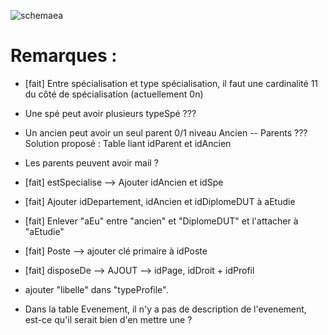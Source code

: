 ![schemaea](https://cloud.githubusercontent.com/assets/9157490/5077050/493779f2-6ea0-11e4-9b70-cf87a511ec92.jpg)

Remarques :
===========

  - [fait] Entre spécialisation et type spécialisation, il faut une cardinalité 11 du côté de spécialisation (actuellement 0n)
  - Une spé peut avoir plusieurs typeSpé ???
  - Un ancien peut avoir un seul parent 0/1 niveau Ancien -- Parents ??? Solution proposé : Table liant idParent et idAncien
  - Les parents peuvent avoir mail ?
  - [fait] estSpecialise --> Ajouter idAncien et idSpe
  - [fait] Ajouter idDepartement, idAncien et idDiplomeDUT à aEtudie
  - [fait] Enlever "aEu" entre "ancien" et "DiplomeDUT" et l'attacher à "aEtudie"
  - [fait] Poste --> ajouter clé primaire à idPoste
  - [fait] disposeDe --> AJOUT --> idPage, idDroit + idProfil
  - ajouter "libelle" dans "typeProfile".

- Dans la table Evenement, il n'y a pas de description de l'evenement, est-ce qu'il serait bien d'en mettre une ?
